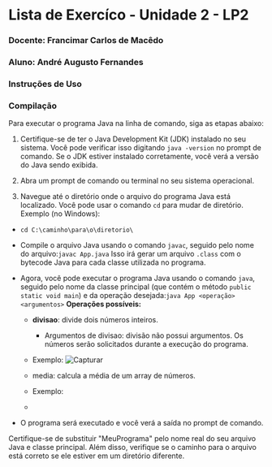 # Lista de Exercíco - Unidade 2 - LP2



### Docente: Francimar Carlos de Macêdo

### Aluno: André Augusto Fernandes



### Instruções de Uso



### Compilação

Para executar o programa Java na linha de comando, siga as etapas abaixo:

1. Certifique-se de ter o Java Development Kit (JDK) instalado no seu sistema. Você pode verificar isso digitando `java -version` no prompt de comando. Se o JDK estiver instalado corretamente, você verá a versão do Java sendo exibida.

2. Abra um prompt de comando ou terminal no seu sistema operacional.

3. Navegue até o diretório onde o arquivo do programa Java está localizado. Você pode usar o comando `cd` para mudar de diretório.
   Exemplo (no Windows):
* `cd C:\caminho\para\o\diretorio\`

* Compile o arquivo Java usando o comando `javac`, seguido pelo nome do arquivo:`javac App.java`
  Isso irá gerar um arquivo `.class` com o bytecode Java para cada classe utilizada no programa.

* Agora, você pode executar o programa Java usando o comando `java`, seguido pelo nome da classe principal (que contém o método `public static void main`) e da operação desejada:`java App <operação> <argumentos>`
  **Operações possíveis:**
  
  * **divisao**: divide dois números inteiros.
    
    * Argumentos de divisao: divisão não possui argumentos. Os números serão solicitados durante a execução do programa.
  
  * Exemplo:
    ![Capturar](https://github.com/andrefernandeslp1/LIP2-EX-U2/assets/92834067/569106b2-e588-4f34-a9d1-eb3f41cc6fe0)
  
  * media: calcula a média de um array de números.
  
  * Exemplo:
  
  * 

* O programa será executado e você verá a saída no prompt de comando.

Certifique-se de substituir "MeuPrograma" pelo nome real do seu arquivo Java e classe principal. Além disso, verifique se o caminho para o arquivo está correto se ele estiver em um diretório diferente.
